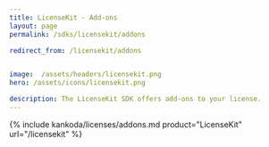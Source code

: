 ```yaml
---
title: LicenseKit - Add-ons
layout: page
permalink: /sdks/licensekit/addons

redirect_from: /licensekit/addons


image:  /assets/headers/licensekit.png
hero: /assets/icons/licensekit.png

description: The LicenseKit SDK offers add-ons to your license.
---
```


{% include kankoda/licenses/addons.md product="LicenseKit" url="/licensekit" %}